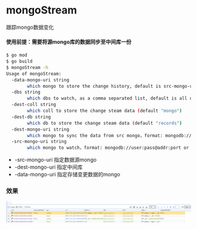# mongoStream
跟踪mongo数据变化

#### 使用前提：需要将源mongo库的数据同步至中间库一份

```bash
$ go mod
$ go build
$ mongoStream -h
Usage of mongoStream:
  -data-mongo-uri string
        which mongo to store the change history, default is src-mongo-uri (default "mongodb://localhost:27017")
  -dbs string
        which dbs to watch, as a comma separated list, default is all dbs (default "all")
  -dest-coll string
        which coll to store the change steam data (default "mongo")
  -dest-db string
        which db to store the change steam data (default "records")
  -dest-mongo-uri string
        which mongo to sync the data from src mongo，format: mongodb://user:pass@addr:port or mongodb://addr:port/?replicaSet=rs0 (default "mongodb://localhost:27017")
  -src-mongo-uri string
        which mongo to watch，format: mongodb://user:pass@addr:port or mongodb://addr:port/?replicaSet=rs0 (default "mongodb://localhost:27017")
```

* -src-mongo-uri 指定数据源mongo
* -dest-mongo-uri 指定中间库
* -data-mongo-uri 指定存储变更数据的mongo

### 效果
![image](https://github.com/pythonzm/mongoStream/blob/master/screenshots/record.png)
